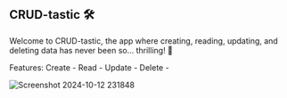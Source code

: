 **CRUD-tastic** 🛠️
----------------------------------

Welcome to CRUD-tastic, the app where creating, reading, updating, and deleting data has never been so... thrilling! 🎉

Features:
Create -
Read -
Update - 
Delete - 

![Screenshot 2024-10-12 231848](https://github.com/user-attachments/assets/e36b2207-364f-40b5-a8f5-57f5e4f60696)
